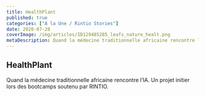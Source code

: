 ```yaml
---
title: HealthPlant
published: true
categories: ["A la Une / Rintio Stories"]
date: 2020-07-28
coverImage: /img/articles/ID129485285_leafs_nature_healt.png
metaDescription: Quand la médecine traditionnelle africaine rencontre l’IA. Un projet initier lors des bootcamps soutenu par RINTIO.
---
```


## HealthPlant

Quand la médecine traditionnelle africaine rencontre l’IA. Un projet initier lors des bootcamps soutenu par RINTIO.
